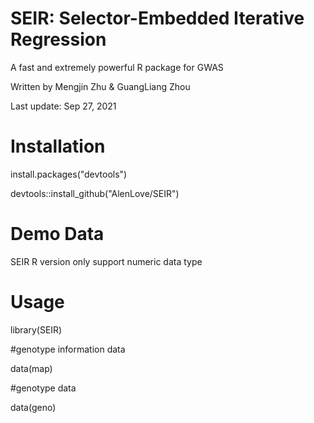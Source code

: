 # SEIR: Selector-Embedded Iterative Regression
  A fast and extremely powerful R package for GWAS
  
  Written by Mengjin Zhu & GuangLiang Zhou
  
  Last update: Sep 27, 2021
# Installation
install.packages("devtools")

devtools::install_github("AlenLove/SEIR")
# Demo Data
SEIR R version only support numeric data type
# Usage
library(SEIR)

#genotype information data

data(map)

#genotype data

data(geno)
